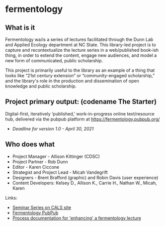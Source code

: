 # fermentology

What is it
---
Fermentology wa/is a series of lectures facilitated through the Dunn Lab and Applied Ecology department at NC State. This library-led project is to capture and recontextualize the lecture series in a web/published book-ish thing, in order to extend the content, engage new audiences, and model a new form of communicated, public scholarship.

This project is primarily useful to the library as an example of a thing that looks like “21st century extension” or “community-engaged scholarship,” and the library's role in the production and dissemination of open knowledge and public scholarship.

Project primary output: (codename The Starter)
---
Digital-first, iteratively ‘published,’ work-in-progress online text/resource hub, delivered via the pubpub platform at https://fermentology.pubpub.org/ 

* *Deadline for version 1.0 - April 30, 2021*

Who does what
---
* Project Manager - Allison Kittinger (CDSC) 
* Project Partner - Rob Dunn
* Editor - Karen Ciccone
* Strategist and Project Lead - Micah Vandegrift
* Designers - Brent Brafford (graphic) and Robin Davis (user experience)
* Content Developers: Kelsey D., Allison K., Carrie H., Nathan W., Micah, Karen

Links:
* [Seminar Series on CALS site](https://cals.ncsu.edu/applied-ecology/news/fermentology-mini-seminars/)
* [Fermentology PubPub](https://fermentology.pubpub.org/)
* [Process documentation for 'enhancing' a fermentology lecture](https://github.com/micahvandegrift/fermentology/blob/main/enhance%20process.md)



